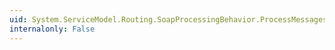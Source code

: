 ```yaml
---
uid: System.ServiceModel.Routing.SoapProcessingBehavior.ProcessMessages
internalonly: False
---
```


